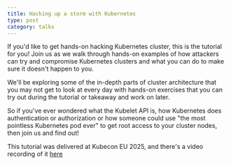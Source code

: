 ```yaml
---
title: Hacking up a storm with Kubernetes
type: post
category: talks
---
```


If you'd like to get hands-on hacking Kubernetes cluster, this is the tutorial for you! Join us as we walk through hands-on examples of how attackers can try and compromise Kubernetes clusters and what you can do to make sure it doesn't happen to you.

We'll be exploring some of the in-depth parts of cluster architecture that you may not get to look at every day with hands-on exercises that you can try out during the tutorial or takeaway and work on later.

So if you've ever wondered what the Kubelet API is, how Kubernetes does authentication or authorization or how someone could use "the most pointless Kubernetes pod ever" to get root access to your cluster nodes, then join us and find out! 

This tutorial was delivered at Kubecon EU 2025, and there's a video recording of it [here](https://youtu.be/8Q8sFzODEUo?si=1ubsKCS0A1pVFRYQ)